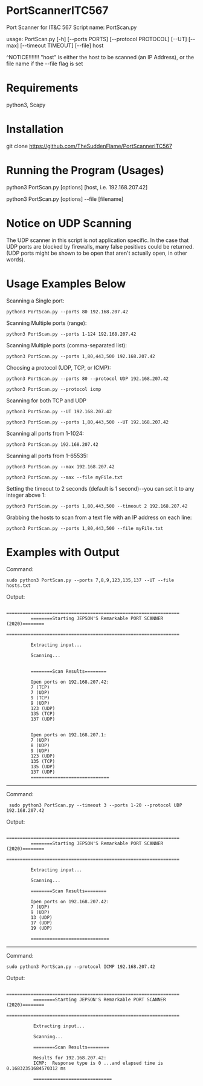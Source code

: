 # PortScannerITC567

Port Scanner for IT&C 567
Script name: PortScan.py

usage: PortScan.py [-h] [--ports PORTS] [--protocol PROTOCOL] [--UT] [--max] [--timeout TIMEOUT] [--file] host

^NOTICE!!!!!!!  "host" is either the host to be scanned (an IP Address), or the file name if the --file flag is set

Requirements
====================
python3, Scapy

Installation
====================
git clone https://github.com/TheSuddenFlame/PortScannerITC567

Running the Program (Usages)
====================
python3 PortScan.py [options] [host, i.e. 192.168.207.42]

python3 PortScan.py [options] --file [filename]



Notice on UDP Scanning
========================
The UDP scanner in this script is not application specific. In the case that UDP ports are blocked by firewalls, many false positives
could be returned. (UDP ports might be shown to be open that aren't actually open, in other words).



Usage Examples Below
=========================================================

Scanning a Single port:

    python3 PortScan.py --ports 80 192.168.207.42

Scanning Multiple ports (range):

    python3 PortScan.py --ports 1-124 192.168.207.42
    
Scanning Multiple ports (comma-separated list):

    python3 PortScan.py --ports 1,80,443,500 192.168.207.42
    
Choosing a protocol (UDP, TCP, or ICMP):

    python3 PortScan.py --ports 80 --protocol UDP 192.168.207.42
    
    python3 PortScan.py --protocol icmp
    
Scanning for both TCP and UDP

    python3 PortScan.py --UT 192.168.207.42
    
    python3 PortScan.py --ports 1,80,443,500 --UT 192.168.207.42

Scanning all ports from 1-1024:

    python3 PortScan.py 192.168.207.42

Scanning all ports from 1-65535:

    python3 PortScan.py --max 192.168.207.42
    
    python3 PortScan.py --max --file myFile.txt
    
Setting the timeout to 2 seconds (default is 1 second)--you can set it to any integer above 1:

    python3 PortScan.py --ports 1,80,443,500 --timeout 2 192.168.207.42 
    
Grabbing the hosts to scan from a text file with an IP address on each line:

    python3 PortScan.py --ports 1,80,443,500 --file myFile.txt
    
    

Examples with Output
=========================================================
 
Command: 
  
    sudo python3 PortScan.py --ports 7,8,9,123,135,137 --UT --file hosts.txt

Output:

             ================================================================
             ========Starting JEPSON'S Remarkable PORT SCANNER (2020)========
             ================================================================

             Extracting input...

             Scanning...


             ========Scan Results========

             Open ports on 192.168.207.42:
             7 (TCP)
             7 (UDP)
             9 (TCP)
             9 (UDP)
             123 (UDP)
             135 (TCP)
             137 (UDP)


             Open ports on 192.168.207.1:
             7 (UDP)
             8 (UDP)
             9 (UDP)
             123 (UDP)
             135 (TCP)
             135 (UDP)
             137 (UDP)
             =============================
 
 ___________________________________________________________________________________________________________________
 Command: 
     
     sudo python3 PortScan.py --timeout 3 --ports 1-20 --protocol UDP 192.168.207.42
 
 Output: 
 
             ================================================================
             ========Starting JEPSON'S Remarkable PORT SCANNER (2020)========
             ================================================================

             Extracting input...

             Scanning...

             ========Scan Results========

             Open ports on 192.168.207.42:
             7 (UDP)
             9 (UDP)
             13 (UDP)
             17 (UDP)
             19 (UDP)

             =============================

___________________________________________________________________________________________________________________
Command: 

    sudo python3 PortScan.py --protocol ICMP 192.168.207.42

Output:

              ================================================================
              ========Starting JEPSON'S Remarkable PORT SCANNER (2020)========
              ================================================================

              Extracting input...

              Scanning...

              ========Scan Results========

              Results for 192.168.207.42:
              ICMP:  Response type is 0 ...and elapsed time is 0.16832351684570312 ms

              =============================

    
